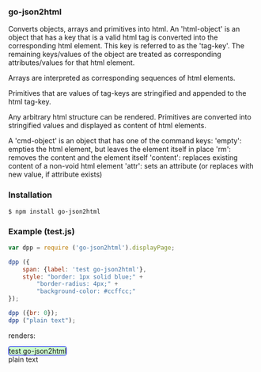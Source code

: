  
### go-json2html 

Converts objects, arrays and primitives into html. An 'html-object' is an object
that has a key that is a valid html tag is converted into the corresponding html 
element. This key is referred to as the 'tag-key'. The remaining keys/values of 
the object are treated as corresponding attributes/values for that html element. 

Arrays are interpreted as corresponding sequences of html elements. 

Primitives that are values of tag-keys are stringified and appended to 
the html tag-key. 

Any arbitrary html structure can be rendered. Primitives are 
converted into stringified values and displayed as content of html elements.

A 'cmd-object' is an object that has one of the command keys: 
    'empty': empties the html element, but leaves the element itself in place
    'rm': removes the content and the element itself
    'content': replaces existing content of a non-void html element 
    'attr': sets an attribute (or replaces with new value, if attribute exists)

### Installation
```shell
$ npm install go-json2html
```

### Example (test.js)

```js
var dpp = require ('go-json2html').displayPage;

dpp ({
    span: {label: 'test go-json2html'}, 
    style: "border: 1px solid blue;" +
        "border-radius: 4px;" +
        "background-color: #ccffcc;"
});

dpp ({br: 0});
dpp ("plain text");
```

renders:
 
<span id="i0" style="border: 1px solid blue;border-radius: 4px;background-color: #ccffcc;"><label id="i1">test go-json2html</label></span><br id="i2">plain text
